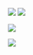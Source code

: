 ![](https://img2018.cnblogs.com/blog/1446249/202001/1446249-20200127170557270-616240890.png)
![](https://img2018.cnblogs.com/blog/1446249/202001/1446249-20200127170614881-1261690387.png)

![](https://img2018.cnblogs.com/blog/1446249/202001/1446249-20200127170637525-1183041616.png)

![](https://img2018.cnblogs.com/blog/1446249/202001/1446249-20200127170713651-934046320.png)
